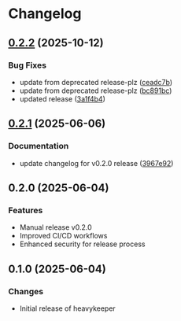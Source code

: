 # Changelog

## [0.2.2](https://github.com/pmcgleenon/heavykeeper-py/compare/v0.2.1...v0.2.2) (2025-10-12)


### Bug Fixes

* update from deprecated release-plz ([ceadc7b](https://github.com/pmcgleenon/heavykeeper-py/commit/ceadc7b37982641510421b6b0c68b3d333e5bc50))
* update from deprecated release-plz ([bc891bc](https://github.com/pmcgleenon/heavykeeper-py/commit/bc891bcc129a5f1d567082ed133c58e3c21292b8))
* updated release ([3a1f4b4](https://github.com/pmcgleenon/heavykeeper-py/commit/3a1f4b4ea3969e0ed43d426adf680b06b5397cc0))

## [0.2.1](https://github.com/pmcgleenon/heavykeeper-py/compare/v0.2.0...v0.2.1) (2025-06-06)


### Documentation

* update changelog for v0.2.0 release ([3967e92](https://github.com/pmcgleenon/heavykeeper-py/commit/3967e92b90aaa8ac00c0e5c890414a13fa83cac8))

## 0.2.0 (2025-06-04)

### Features
* Manual release v0.2.0
* Improved CI/CD workflows
* Enhanced security for release process

## 0.1.0 (2025-06-04)

### Changes

* Initial release of heavykeeper
